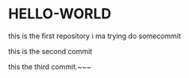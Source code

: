 # HELLO-WORLD
this is the first repository
i ma trying do somecommit

this is the second commit


this the third commit.~~~